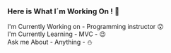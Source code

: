 
### Here is What I´m Working On ! :wave:<br/>
I'm Currently Working on - Programming instructor :open_mouth:<br/>
I'm Currently Learning - MVC - :wink:<br/>
Ask me About - Anything - :snowman:<br/>
<br/>


